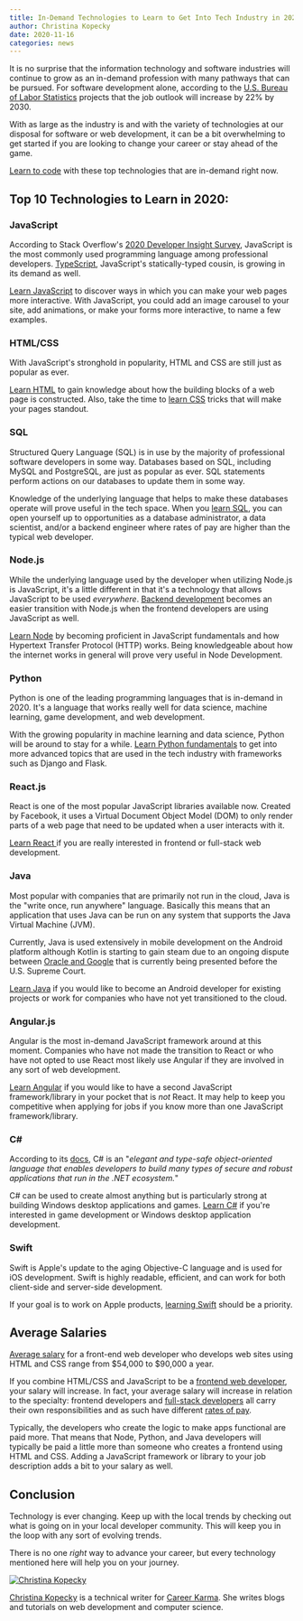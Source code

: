 ```yaml
---
title: In-Demand Technologies to Learn to Get Into Tech Industry in 2020
author: Christina Kopecky 
date: 2020-11-16
categories: news
---
```


It is no surprise that the information technology and software industries will continue to grow as an in-demand profession with many pathways that can be pursued. For software development alone, according to the [U.S. Bureau of Labor Statistics](https://www.bls.gov/ooh/computer-and-information-technology/software-developers.htm) projects that the job outlook will increase by 22% by 2030.

With as large as the industry is and with the variety of technologies at our disposal for software or web development, it can be a bit overwhelming to get started if you are looking to change your career or stay ahead of the game.

[Learn to code](https://careerkarma.com/blog/learn-to-code-for-free/) with these top technologies that are in-demand right now. 

## Top 10 Technologies to Learn in 2020:

### JavaScript

According to Stack Overflow's [2020 Developer Insight Survey](https://insights.stackoverflow.com/survey/2020/#most-popular-technologies), JavaScript is the most commonly used programming language among professional developers. [TypeScript](https://careerkarma.com/blog/how-to-learn-typescript/), JavaScript's statically-typed cousin, is growing in its demand as well. 

[Learn JavaScript](https://careerkarma.com/blog/how-to-learn-javascript/) to discover ways in which you can make your web pages more interactive. With JavaScript, you could add an image carousel to your site, add animations, or make your forms more interactive, to name a few examples.

### HTML/CSS

With JavaScript's stronghold in popularity, HTML and CSS are still just as popular as ever.

[Learn HTML](https://careerkarma.com/blog/html-for-beginners/) to gain knowledge about how the building blocks of a web page is constructed. Also, take the time to [learn CSS](https://careerkarma.com/blog/learn-css/) tricks that will make your pages standout.

### SQL

Structured Query Language (SQL) is in use by the majority of professional software developers in some way. Databases based on SQL, including MySQL and PostgreSQL, are just as popular as ever. SQL statements perform actions on our databases to update them in some way.

Knowledge of the underlying language that helps to make these databases operate will prove useful in the tech space. When you [learn SQL](https://careerkarma.com/blog/learn-sql/), you can open yourself up to opportunities as a database administrator, a data scientist, and/or a backend engineer where rates of pay are higher than the typical web developer.

### Node.js

While the underlying language used by the developer when utilizing Node.js is JavaScript, it's a little different in that it's a technology that allows JavaScript to be used _everywhere_. [Backend development](https://careerkarma.com/blog/what-is-back-end-development/) becomes an easier transition with Node.js when the frontend developers are using JavaScript as well.

[Learn Node](https://careerkarma.com/blog/learn-node-js/) by becoming proficient in JavaScript fundamentals and how Hypertext Transfer Protocol (HTTP) works. Being knowledgeable about how the internet works in general will prove very useful in Node Development.

### Python

Python is one of the leading programming languages that is in-demand in 2020. It's a language that works really well for data science, machine learning, game development, and web development.

With the growing popularity in machine learning and data science, Python will be around to stay for a while.  [Learn Python fundamentals](https://careerkarma.com/blog/how-to-learn-python/) to get into more advanced topics that are used in the tech industry with frameworks such as Django and Flask.

### React.js

React is one of the most popular JavaScript libraries available now. Created by Facebook, it uses a Virtual Document Object Model (DOM) to only render parts of a web page that need to be updated when a user interacts with it.

[Learn React ](https://careerkarma.com/blog/how-to-learn-react/)if you are really interested in frontend or full-stack web development.

### Java

Most popular with companies that are primarily not run in the cloud, Java is the "write once, run anywhere" language. Basically this means that an application that uses Java can be run on any system that supports the Java Virtual Machine (JVM).

Currently, Java is used extensively in mobile development on the Android platform although Kotlin is starting to gain steam due to an ongoing dispute between [Oracle and Google](https://www.scotusblog.com/case-files/cases/google-llc-v-oracle-america-inc/) that is currently being presented before the U.S. Supreme Court.

[Learn Java](https://careerkarma.com/blog/how-to-code-in-java/) if you would like to become an Android developer for existing projects or work for companies who have not yet transitioned to the cloud.

### Angular.js

Angular is the most in-demand JavaScript framework around at this moment. Companies who have not made the transition to React or who have not opted to use React most likely use Angular if they are involved in any sort of web development.

[Learn Angular](https://careerkarma.com/blog/why-use-angularjs/) if you would like to have a second JavaScript framework/library in your pocket that is _not_ React. It may help to keep you competitive when applying for jobs if you know more than one JavaScript framework/library.

### C#

According to its [docs](https://docs.microsoft.com/en-us/dotnet/csharp/getting-started/), C# is an "_elegant and type-safe object-oriented language that enables developers to build many types of secure and robust applications that run in the .NET ecosystem._"

C# can be used to create almost anything but is particularly strong at building Windows desktop applications and games. [Learn C#](https://careerkarma.com/blog/how-to-learn-c-sharp/) if you're interested in game development or Windows desktop application development.

### Swift

Swift is Apple's update to the aging Objective-C language and is used for iOS development. Swift is highly readable, efficient, and can work for both client-side and server-side development.

If your goal is to work on Apple products, [learning Swift](https://careerkarma.com/blog/how-to-learn-swift/) should be a priority.

## Average Salaries

[Average salary](https://careerkarma.com/blog/junior-front-end-developer-salary/) for a front-end web developer who develops web sites using HTML and CSS range from $54,000 to $90,000 a year.

If you combine HTML/CSS and JavaScript to be a [frontend web developer](https://careerkarma.com/blog/what-is-a-front-end-developer/), your salary will increase. In fact, your average salary will increase in relation to the specialty: frontend developers and [full-stack developers](https://careerkarma.com/blog/full-stack-developer/) all carry their own responsibilities and as such have different [rates of pay](https://careerkarma.com/blog/front-end-back-end-full-stack-developers/ ).

Typically, the developers who create the logic to make apps functional are paid more. That means that Node, Python, and Java developers will typically be paid a little more than someone who creates a frontend using HTML and CSS. Adding a JavaScript framework or library to your job description adds a bit to your salary as well.

## Conclusion

Technology is ever changing. Keep up with the local trends by checking out what is going on in your local developer community. This will keep you in the loop with any sort of evolving trends. 

There is no one _right_ way to advance your career, but every technology mentioned here will help you on your journey. 

<a href="https://careerkarma.com/blog/author/christina-kopecky/"><img alt="Christina Kopecky" src="https://careerkarma.com/blog/wp-content/uploads/2020/06/image-3-300x300.png"></a>

[Christina Kopecky](https://www.linkedin.com/in/cmvnk) is a technical writer for [Career Karma](https://careerkarma.com/blog/author/christina-kopecky). She writes blogs and tutorials on web development and computer science.
